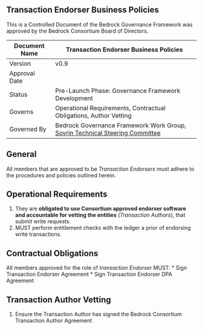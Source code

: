 
## Transaction Endorser Business Policies

This is a Controlled Document of the Bedrock Governance Framework was approved by the Bedrock Consortium Board of Directors.

| Document Name | Transaction Endorser Business Policies |
| --- | --- |
| Version | v0.9 |
| Approval Date | |
| Status | Pre-Launch Phase: Governance Framework Development |
| Governs |Operational Requirements, Contractual Obligations, Author Vetting |
| Governed By | Bedrock Governance Framework Work Group, [Sovrin Technical Steering Committee](https://sovrin.org/wp-content/uploads/Sovrin-Technical-Governance-Board-Charter-V4.pdf) |

## General
All members that are approved to be *Transaction Endorsers* must adhere to the procedures and policies outlined herein.

## Operational Requirements
1. They are **obligated to use Consortium approved endorser software and accountable for vetting the entities** (*Transaction Authors*), that submit write requests.
2. MUST perform entitlement checks with the ledger a prior of endorsing write transactions. 

## Contractual Obligations
All members approved for the role of *transaction Endorser* MUST:
    * Sign Transaction Endorser Agreement
    * Sign Transaction Endorser DPA Agreement

## Transaction Author Vetting
1. Ensure the Transaction Author has signed the Bedrock Consortium Transaction Author Agreement
